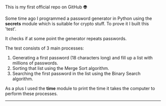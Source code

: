 This is my first official repo on GitHub 👽

Some time ago I programmed a password generator in Python using the **secrets** module which is suitable for crypto stuff. To prove it I built this 'test'.

It checks if at some point the generator repeats passwords.

The test consists of 3 main processes:

1. Generating a first password (18 characters long) and fill up a list with millions of passwords.
2. Sorting that list using the Merge Sort algorithm.
3. Searching the first password in the list using the Binary Search algorithm.

As a plus I used the **time** module to print the time it takes the computer to  perform these processes.

------------
